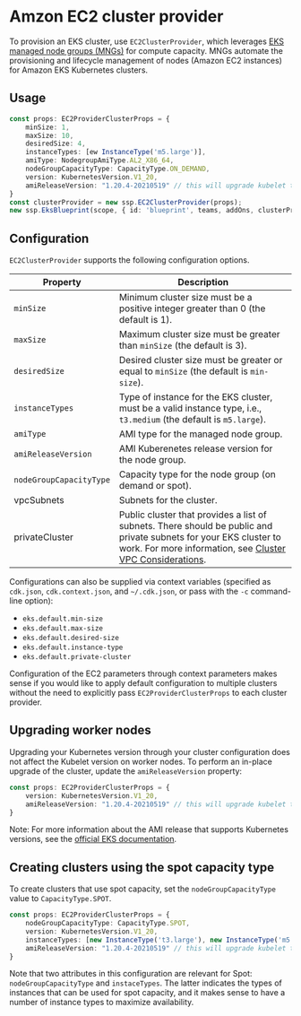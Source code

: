 # Amzon EC2 cluster provider

To provision an EKS cluster, use `EC2ClusterProvider`, which leverages [EKS managed node groups (MNGs)](https://docs.aws.amazon.com/eks/latest/userguide/managed-node-groups.html) for compute capacity. MNGs automate the provisioning and lifecycle management of nodes (Amazon EC2 instances) for Amazon EKS Kubernetes clusters.

## Usage 

```typescript
const props: EC2ProviderClusterProps = {
    minSize: 1,
    maxSize: 10,
    desiredSize: 4,
    instanceTypes: [ew InstanceType('m5.large')],
    amiType: NodegroupAmiType.AL2_X86_64,
    nodeGroupCapacityType: CapacityType.ON_DEMAND,
    version: KubernetesVersion.V1_20,
    amiReleaseVersion: "1.20.4-20210519" // this will upgrade kubelet to 1.20.4
}
const clusterProvider = new ssp.EC2ClusterProvider(props);
new ssp.EksBlueprint(scope, { id: 'blueprint', teams, addOns, clusterProvider });
```

## Configuration

`EC2ClusterProvider` supports the following configuration options. 

| Property                | Description |
|-------------------------|-------------|
| `minSize`               | Minimum cluster size must be a positive integer greater than 0 (the default is 1).
| `maxSize`               | Maximum cluster size must be greater than `minSize` (the default is 3).
| `desiredSize`           | Desired cluster size must be greater or equal to `minSize` (the default is `min-size`).
| `instanceTypes`         | Type of instance for the EKS cluster, must be a valid instance type, i.e., `t3.medium` (the default is `m5.large`).
| `amiType`               | AMI type for the managed node group.
| `amiReleaseVersion`     | AMI Kuberenetes release version for the node group.
| `nodeGroupCapacityType` | Capacity type for the node group (on demand or spot).
| vpcSubnets              | Subnets for the cluster.
| privateCluster          | Public cluster that provides a list of subnets. There should be public and private subnets for your EKS cluster to work. For more information, see [Cluster VPC Considerations](https://docs.aws.amazon.com/eks/latest/userguide/network_reqs.html).

Configurations can also be supplied via context variables (specified as `cdk.json`, `cdk.context.json`, and `~/.cdk.json`, or pass with the `-c` command-line option):

- `eks.default.min-size`
- `eks.default.max-size` 
- `eks.default.desired-size`
- `eks.default.instance-type` 
- `eks.default.private-cluster`

Configuration of the EC2 parameters through context parameters makes sense if you would like to apply default configuration to multiple clusters without the need to explicitly pass `EC2ProviderClusterProps` to each cluster provider.

## Upgrading worker nodes

Upgrading your Kubernetes version through your cluster configuration does not affect the Kubelet version on worker nodes. To perform an in-place upgrade of the cluster, update the `amiReleaseVersion` property:

```typescript
const props: EC2ProviderClusterProps = {
    version: KubernetesVersion.V1_20,
    amiReleaseVersion: "1.20.4-20210519" // this will upgrade kubelet to 1.20.4
}
```

Note: For more information about the AMI release that supports Kubernetes versions, see the [official EKS documentation](https://docs.aws.amazon.com/eks/latest/userguide/eks-linux-ami-versions.html).

## Creating clusters using the spot capacity type

To create clusters that use spot capacity, set the `nodeGroupCapacityType` value to `CapacityType.SPOT`.

```typescript
const props: EC2ProviderClusterProps = {
    nodeGroupCapacityType: CapacityType.SPOT,
    version: KubernetesVersion.V1_20,
    instanceTypes: [new InstanceType('t3.large'), new InstanceType('m5.large')],
    amiReleaseVersion: "1.20.4-20210519" // this will upgrade kubelet to 1.20.4
}
```

Note that two attributes in this configuration are relevant for Spot: `nodeGroupCapacityType` and `instaceTypes`. The latter indicates the types of instances that can be used for spot capacity, and it makes sense to have a number of instance types to maximize availability. 